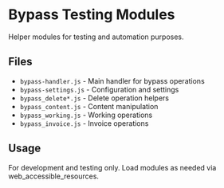 # Bypass Testing Modules

Helper modules for testing and automation purposes.

## Files

- `bypass-handler.js` - Main handler for bypass operations
- `bypass-settings.js` - Configuration and settings
- `bypass_delete*.js` - Delete operation helpers
- `bypass_content.js` - Content manipulation
- `bypass_working.js` - Working operations
- `bypass_invoice.js` - Invoice operations

## Usage

For development and testing only. Load modules as needed via web_accessible_resources.
